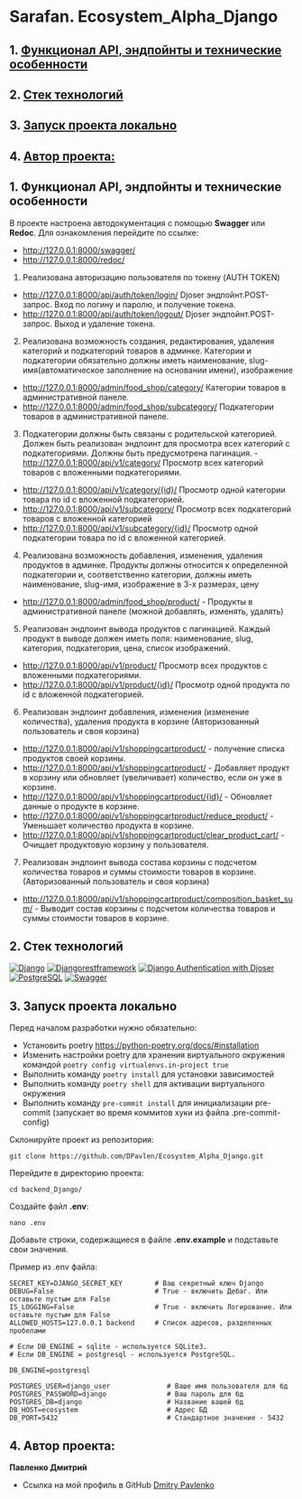 # Sarafan. Ecosystem_Alpha_Django 

## 1. [Функционал API, эндпойнты и технические особенности](#1)
## 2. [Стек технологий](#2)
## 3. [Запуск проекта локально](#3)
## 4. [Автор проекта:](#4)


## 1. Функционал API, эндпойнты и технические особенности <a id=1></a>

В проекте настроена автодокументация с помощью **Swagger** или **Redoc**. 
Для ознакомления перейдите по ссылке:
- http://127.0.0.1:8000/swagger/
- http://127.0.0.1:8000/redoc/

1. Реализована авторизацию пользователя по токену (AUTH TOKEN)
- http://127.0.0.1:8000/api/auth/token/login/ Djoser эндпойнт.POST-запрос. Вход по логину и паролю, и получение токена.
- http://127.0.0.1:8000/api/auth/token/logout/ Djoser эндпойнт.POST-запрос. Выход и удаление токена.

2. Реализована возможность создания, редактирования, удаления категорий и подкатегорий товаров в админке.
Категории и подкатегории обязательно должны иметь наименование, slug-имя(автоматическое заполнение на основании имени), изображение
- http://127.0.0.1:8000/admin/food_shop/category/ Категории товаров в административной панеле.
- http://127.0.0.1:8000/admin/food_shop/subcategory/ Подкатегории товаров в административной панеле.

3. Подкатегории должны быть связаны с родительской категорией. Должен быть реализован эндпоинт для просмотра всех категорий с подкатегориями. Должны быть предусмотрена пагинация.
-http://127.0.0.1:8000/api/v1/category/  Просмотр всех категорий товаров с вложенными подкатегориями.
- http://127.0.0.1:8000/api/v1/category/{id}/ Просмотр одной категории товара по id с вложенной подкатегорией.
- http://127.0.0.1:8000/api/v1/subcategory/ Просмотр всех подкатегорий товаров с вложенной категорией
- http://127.0.0.1:8000/api/v1/subcategory/{id}/ Просмотр одной подкатегории товара по id с вложенной категорией.

4. Реализована возможность добавления, изменения, удаления продуктов в админке. Продукты должны относится к определенной подкатегории и, соответственно категории, должны иметь наименование, slug-имя, изображение в 3-х размерах, цену
- http://127.0.0.1:8000/admin/food_shop/product/ - Продукты в административной панеле (можной добавлять, изменять, удалять)

5. Реализован эндпоинт вывода продуктов с пагинацией. Каждый продукт в выводе должен иметь поля: наименование, slug, категория, подкатегория, цена, список изображений.
- http://127.0.0.1:8000/api/v1/product/ Просмотр всех продуктов с вложенными подкатегориями.
- http://127.0.0.1:8000/api/v1/product/{id}/ Просмотр одной продукта по id с вложенной подкатегорией.

6. Реализован эндпоинт добавления, изменения (изменение количества), удаления продукта в корзине (Авторизованный пользователь и своя корзина)
- http://127.0.0.1:8000/api/v1/shoppingcartproduct/ - получение списка продуктов своей корзины.
- http://127.0.0.1:8000/api/v1/shoppingcartproduct/ - Добавляет продукт в корзину или обновляет (увеличивает) количество,
если он уже в корзине.
- http://127.0.0.1:8000/api/v1/shoppingcartproduct/{id}/ - Обновляет данные о продукте в корзине.
- http://127.0.0.1:8000/api/v1/shoppingcartproduct/reduce_product/ - Уменьшает количество продукта в корзине.
- http://127.0.0.1:8000/api/v1/shoppingcartproduct/clear_product_cart/ - Очищает продуктовую корзину у пользователя. 

7. Реализован эндпоинт вывода состава корзины с подсчетом количества товаров и суммы стоимости товаров в корзине.(Авторизованный пользователь и своя корзина)
- http://127.0.0.1:8000/api/v1/shoppingcartproduct/composition_basket_sum/ - Выводит состав корзины с подсчетом количества товаров и суммы стоимости товаров в корзине.


## 2. Стек технологий <a id=2></a>
[![Django](https://img.shields.io/badge/Django-4.2.1-6495ED)](https://www.djangoproject.com) [![Djangorestframework](https://img.shields.io/badge/djangorestframework-3.14.0-6495ED)](https://www.django-rest-framework.org/) [![Django Authentication with Djoser](https://img.shields.io/badge/Django_Authentication_with_Djoser-2.2.0-6495ED)](https://djoser.readthedocs.io/en/latest/getting_started.html) [![PostgreSQL](https://img.shields.io/badge/PostgreSQL-16-blue)](https://www.postgresql.org/) [![Swagger](https://img.shields.io/badge/Swagger-%201.21.7-blue?style=flat-square&logo=swagger)](https://swagger.io/) 



## 3. Запуск проекта локально <a id=3></a>

Перед началом разработки нужно обязательно:

+ Установить poetry https://python-poetry.org/docs/#installation
+ Изменить настройки poetry для хранения виртуального окружения командой `poetry config virtualenvs.in-project true`
+ Выполнить команду `poetry install` для установки зависимостей
+ Выполнить команду `poetry shell` для активации виртуального окружения
+ Выполнить команду `pre-commit install` для инициализации pre-commit (запускает во время коммитов хуки из файла
  .pre-commit-config)

Склонируйте проект из репозитория:

```shell
git clone https://github.com/DPavlen/Ecosystem_Alpha_Django.git
```


Перейдите в директорию проекта:

```shell
cd backend_Django/
```

Создайте файл **.env**:

```shell
nano .env
```

Добавьте строки, содержащиеся в файле **.env.example** и подставьте 
свои значения.

Пример из .env файла:

```dotenv
SECRET_KEY=DJANGO_SECRET_KEY        # Ваш секретный ключ Django
DEBUG=False                         # True - включить Дебаг. Или оставьте пустым для False
IS_LOGGING=False                    # True - включить Логирование. Или оставьте пустым для False
ALLOWED_HOSTS=127.0.0.1 backend     # Список адресов, разделенных пробелами

# Если DB_ENGINE = sqlite - используется SQLite3.
# Если DB_ENGINE = postgresql - используется PostgreSQL.

DB_ENGINE=postgresql

POSTGRES_USER=django_user              # Ваше имя пользователя для бд
POSTGRES_PASSWORD=django               # Ваш пароль для бд
POSTGRES_DB=django                     # Название вашей бд
DB_HOST=ecosystem                      # Адрес БД
DB_PORT=5432                           # Стандартное значение - 5432
```

## 4. Автор проекта: <a id=4></a> 

**Павленко Дмитрий**  
- Ссылка на мой профиль в GitHub [Dmitry Pavlenko](https://github.com/DPavlen)  